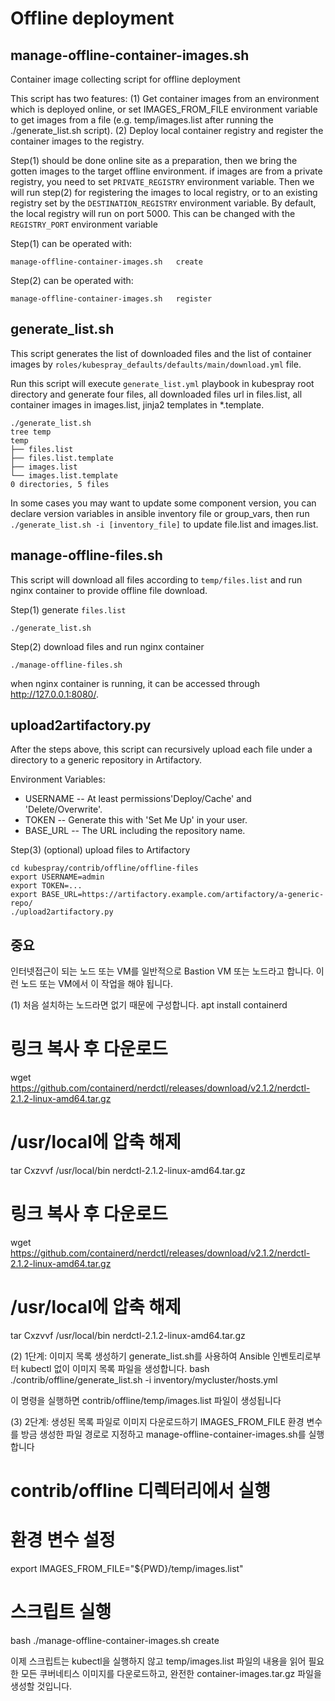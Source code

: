 # Offline deployment

## manage-offline-container-images.sh

Container image collecting script for offline deployment

This script has two features:
(1) Get container images from an environment which is deployed online, or set IMAGES_FROM_FILE
    environment variable to get images from a file (e.g. temp/images.list after running the
    ./generate_list.sh script).
(2) Deploy local container registry and register the container images to the registry.

Step(1) should be done online site as a preparation, then we bring the gotten images
to the target offline environment. if images are from a private registry,
you need to set `PRIVATE_REGISTRY` environment variable.
Then we will run step(2) for registering the images to local registry, or to an existing
registry set by the `DESTINATION_REGISTRY` environment variable. By default, the local registry
will run on port 5000. This can be changed with the `REGISTRY_PORT` environment variable

Step(1) can be operated with:

```shell
manage-offline-container-images.sh   create
```

Step(2) can be operated with:

```shell
manage-offline-container-images.sh   register
```

## generate_list.sh

This script generates the list of downloaded files and the list of container images by `roles/kubespray_defaults/defaults/main/download.yml` file.

Run this script will execute `generate_list.yml` playbook in kubespray root directory and generate four files,
all downloaded files url in files.list, all container images in images.list, jinja2 templates in *.template.

```shell
./generate_list.sh
tree temp
temp
├── files.list
├── files.list.template
├── images.list
└── images.list.template
0 directories, 5 files
```

In some cases you may want to update some component version, you can declare version variables in ansible inventory file or group_vars,
then run `./generate_list.sh -i [inventory_file]` to update file.list and images.list.

## manage-offline-files.sh

This script will download all files according to `temp/files.list` and run nginx container to provide offline file download.

Step(1) generate `files.list`

```shell
./generate_list.sh
```

Step(2) download files and run nginx container

```shell
./manage-offline-files.sh
```

when nginx container is running, it can be accessed through <http://127.0.0.1:8080/>.

## upload2artifactory.py

After the steps above, this script can recursively upload each file under a directory to a generic repository in Artifactory.

Environment Variables:

- USERNAME -- At least permissions'Deploy/Cache' and 'Delete/Overwrite'.
- TOKEN -- Generate this with 'Set Me Up' in your user.
- BASE_URL -- The URL including the repository name.

Step(3) (optional) upload files to Artifactory

```shell
cd kubespray/contrib/offline/offline-files
export USERNAME=admin
export TOKEN=...
export BASE_URL=https://artifactory.example.com/artifactory/a-generic-repo/
./upload2artifactory.py
```
## 중요
인터넷접근이 되는 노드 또는 VM를 일반적으로 Bastion VM 또는 노드라고 합니다.
이런 노드 또는 VM에서  이 작업을 해야 됩니다.

(1) 처음 설치하는 노드라면 없기 때문에 구성합니다.
apt install containerd

# 링크 복사 후 다운로드
wget https://github.com/containerd/nerdctl/releases/download/v2.1.2/nerdctl-2.1.2-linux-amd64.tar.gz

# /usr/local에 압축 해제
tar Cxzvvf /usr/local/bin nerdctl-2.1.2-linux-amd64.tar.gz

# 링크 복사 후 다운로드
wget https://github.com/containerd/nerdctl/releases/download/v2.1.2/nerdctl-2.1.2-linux-amd64.tar.gz

# /usr/local에 압축 해제
tar Cxzvvf /usr/local/bin nerdctl-2.1.2-linux-amd64.tar.gz

(2)
1단계: 이미지 목록 생성하기
generate_list.sh를 사용하여 Ansible 인벤토리로부터 kubectl 없이 이미지 목록 파일을 생성합니다.
bash ./contrib/offline/generate_list.sh -i inventory/mycluster/hosts.yml

이 명령을 실행하면 contrib/offline/temp/images.list 파일이 생성됩니다

(3)
2단계: 생성된 목록 파일로 이미지 다운로드하기
IMAGES_FROM_FILE 환경 변수를 방금 생성한 파일 경로로 지정하고 manage-offline-container-images.sh를 실행합니다

# contrib/offline 디렉터리에서 실행
# 환경 변수 설정
export IMAGES_FROM_FILE="${PWD}/temp/images.list"

# 스크립트 실행
bash ./manage-offline-container-images.sh create

이제 스크립트는 kubectl을 실행하지 않고 temp/images.list 파일의 내용을 읽어 필요한 모든 쿠버네티스 이미지를 다운로드하고, 
완전한 container-images.tar.gz 파일을 생성할 것입니다.
